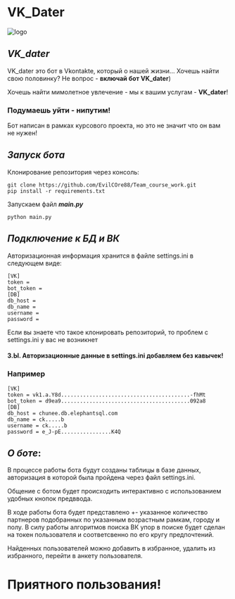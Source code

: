 # VK_Dater

![logo](https://s09.stc.yc.kpcdn.net/share/i/4/2235353/wr-750.webp)

## _VK_dater_

VK_dater это бот в Vkontakte, который о нашей жизни...
Хочешь найти свою половинку? Не вопрос - **включай бот VK_dater**)

Хочешь найти мимолетное увлечение - мы к вашим услугам - **VK_dater**!

### Подумаешь уйти - **нипутим**!

Бот написан в рамках курсового проекта, но это не значит что он вам не нужен!

## _Запуск бота_

Клонирование репозитория через консоль:

```
git clone https://github.com/EvilCOre88/Team_course_work.git
pip install -r requirements.txt
```

Запускаем файл **_main.py_**

```
python main.py
```

## _Подключение к БД и ВК_

Авторизационная информация хранится в файле settings.ini в следующем виде:

```
[VK]
token = 
bot_token = 
[DB]
db_host = 
db_name = 
username = 
password = 
```

Если вы знаете что такое клонировать репозиторий, то проблем с settings.ini у вас не возникнет
#### З.Ы. Авторизационные данные в settings.ini добавляем без кавычек!
### Например
```
[VK]
token = vk1.a.Y8d.........................................-fhMt
bot_token = d9ea9.........................................092a8
[DB]
db_host = chunee.db.elephantsql.com
db_name = ck.....b
username = ck.....b
password = e_J-pE................K4Q
```

## _О боте_:

В процессе работы бота будут созданы таблицы в базе данных, авторизация в которой была пройдена через файл settings.ini.

Общение с ботом будет происходить интерактивно с использованием удобных кнопок предввода.

В ходе работы бота будет представлено +- указанное количество партнеров подобранных по указанным возрастным рамкам, городу и полу.
В силу работы алгоритмов поиска ВК упор в поиске будет сделан на токен пользователя и соответсвенно по его кругу предпочтений.

Найденных пользователей можно добавить в избранное, удалить из избранного, перейти в анкету пользователя.

# Приятного пользования!
